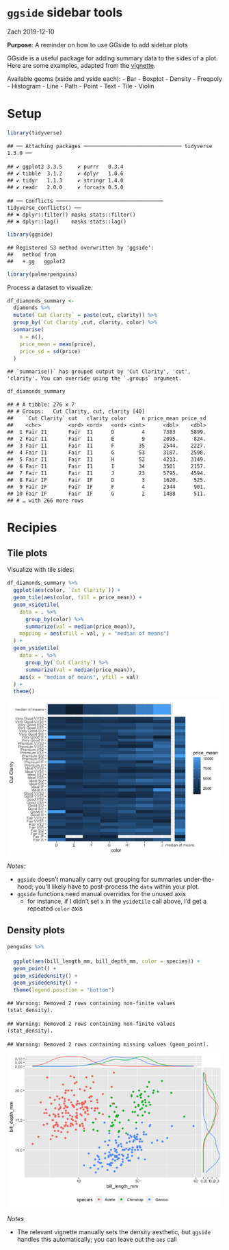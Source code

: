 `ggside` sidebar tools
================
Zach
2019-12-10

**Purpose**: A reminder on how to use GGside to add sidebar plots

GGside is a useful package for adding summary data to the sides of a
plot. Here are some examples, adapted from the
[vignette](https://cran.r-project.org/web/packages/ggside/vignettes/ggside_basic_usage.html?utm_source=pocket_mylist).

Available geoms (xside and yside each): - Bar - Boxplot - Density -
Freqpoly - Histogram - Line - Path - Point - Text - Tile -
    Violin

# Setup

``` r
library(tidyverse)
```

    ## ── Attaching packages ──────────────────────────────── tidyverse 1.3.0 ──

    ## ✔ ggplot2 3.3.5     ✔ purrr   0.3.4
    ## ✔ tibble  3.1.2     ✔ dplyr   1.0.6
    ## ✔ tidyr   1.1.3     ✔ stringr 1.4.0
    ## ✔ readr   2.0.0     ✔ forcats 0.5.0

    ## ── Conflicts ─────────────────────────────────── tidyverse_conflicts() ──
    ## ✖ dplyr::filter() masks stats::filter()
    ## ✖ dplyr::lag()    masks stats::lag()

``` r
library(ggside)
```

    ## Registered S3 method overwritten by 'ggside':
    ##   method from   
    ##   +.gg   ggplot2

``` r
library(palmerpenguins)
```

Process a dataset to visualize.

``` r
df_diamonds_summary <- 
  diamonds %>%
  mutate(`Cut Clarity` = paste(cut, clarity)) %>%
  group_by(`Cut Clarity`,cut, clarity, color) %>%
  summarise(
    n = n(),
    price_mean = mean(price),
    price_sd = sd(price)
  )
```

    ## `summarise()` has grouped output by 'Cut Clarity', 'cut', 'clarity'. You can override using the `.groups` argument.

``` r
df_diamonds_summary
```

    ## # A tibble: 276 x 7
    ## # Groups:   Cut Clarity, cut, clarity [40]
    ##    `Cut Clarity` cut   clarity color     n price_mean price_sd
    ##    <chr>         <ord> <ord>   <ord> <int>      <dbl>    <dbl>
    ##  1 Fair I1       Fair  I1      D         4      7383     5899.
    ##  2 Fair I1       Fair  I1      E         9      2095.     824.
    ##  3 Fair I1       Fair  I1      F        35      2544.    2227.
    ##  4 Fair I1       Fair  I1      G        53      3187.    2598.
    ##  5 Fair I1       Fair  I1      H        52      4213.    3149.
    ##  6 Fair I1       Fair  I1      I        34      3501     2157.
    ##  7 Fair I1       Fair  I1      J        23      5795.    4594.
    ##  8 Fair IF       Fair  IF      D         3      1620.     525.
    ##  9 Fair IF       Fair  IF      F         4      2344      901.
    ## 10 Fair IF       Fair  IF      G         2      1488      511.
    ## # … with 266 more rows

# Recipies

## Tile plots

Visualize with tile sides:

``` r
df_diamonds_summary %>% 
  ggplot(aes(color, `Cut Clarity`)) +
  geom_tile(aes(color, fill = price_mean)) +
  geom_xsidetile(
    data = . %>% 
      group_by(color) %>% 
      summarize(val = median(price_mean)),
    mapping = aes(xfill = val, y = "median of means")
  ) +
  geom_ysidetile(
    data = . %>% 
      group_by(`Cut Clarity`) %>% 
      summarize(val = median(price_mean)),
    aes(x = "median of means", yfill = val)
  ) +
  theme()
```

![](ggside_files/figure-gfm/vis-tiles-1.png)<!-- -->

*Notes*:

  - `ggside` doesn’t manually carry out grouping for summaries
    under-the-hood; you’ll likely have to post-process the `data` within
    your plot.
  - `ggside` functions need manual overrides for the unused axis
      - for instance, if I didn’t set `x` in the `ysidetile` call above,
        I’d get a repeated `color` axis

## Density plots

``` r
penguins %>% 
  
  ggplot(aes(bill_length_mm, bill_depth_mm, color = species)) +
  geom_point() +
  geom_xsidedensity() +
  geom_ysidedensity() +
  theme(legend.position = "bottom")
```

    ## Warning: Removed 2 rows containing non-finite values (stat_density).
    
    ## Warning: Removed 2 rows containing non-finite values (stat_density).

    ## Warning: Removed 2 rows containing missing values (geom_point).

![](ggside_files/figure-gfm/vis-densities-1.png)<!-- -->

*Notes*

  - The relevant vignette manually sets the density aesthetic, but
    `ggside` handles this automatically; you can leave out the `aes`
    call
